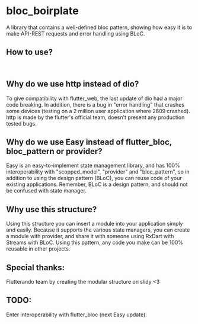 # bloc_boirplate
A library that contains a well-defined bloc pattern, showing how easy it is to make API-REST requests and error handling using BLoC.

## How to use?

```git clone https://github.com/JonnyBorges/bloc_boirplate 
```
```flutter run
```
## Why do we use http instead of dio?
To give compatibility with flutter_web, the last update of dio had a major code breaking. In addition, there is a bug in "error handling" that crashes some devices (testing on a 2 million user application where 2809 crashed).
http is made by the flutter's official team, doesn't present any production tested bugs.

## Why do we use Easy instead of flutter_bloc, bloc_pattern or provider?
Easy is an easy-to-implement state management library, and has 100% interoperability with "scopped_model", "provider" and "bloc_pattern", so in addition to using the design pattern (BLoC), you can reuse code of your existing applications. Remember, BLoC is a design pattern, and should not be confused with state manager.

## Why use this structure?
Using this structure you can insert a module into your application simply and easily. Because it supports the various state managers, you can create a module with provider, and share it with someone using RxDart with Streams with BLoC. Using this pattern, any code you make can be 100% reusable in other projects.

## Special thanks:
Flutterando team by creating the modular structure on slidy <3

## TODO:
Enter interoperability with flutter_bloc (next Easy update).
